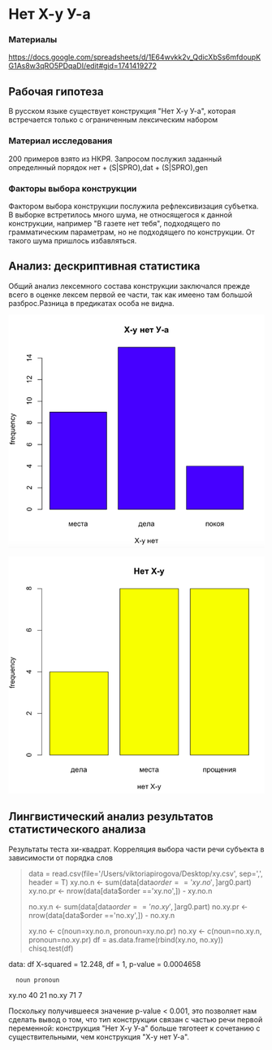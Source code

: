 # Нет Х-у У-а
### Материалы
https://docs.google.com/spreadsheets/d/1E64wvkk2v_QdicXbSs6mfdoupKG1As8w3qRO5PDqaDI/edit#gid=1741419272

## Рабочая гипотеза

В русском языке существует конструкция "Нет Х-у У-а", которая встречается только с ограниченным лексическим набором


### Материал исследования
200 примеров взято из НКРЯ. Запросом послужил заданный определнный порядок нет + (S|SPRO),dat + (S|SPRO),gen

### Факторы выбора конструкции
Фактором выбора конструкции послужила рефлексивизация субъетка. В выборке встретилось много шума, не относящегося к данной конструкции, например "В газете нет тебя", подходящего по грамматическим параметрам, но не подходящего по конструкции. От такого шума пришлось избавляться.

## Анализ: дескриптивная статистика
Общий анализ лексемного состава конструкции заключался прежде всего в оценке лексем первой ее части, так как имеено там большой разброс.Разница в предикатах особа не видна.

![Снимок экрана 2017-12-21 в 11.07.32](https://github.com/vitiushik/Project/blob/master/%D0%A1%D0%BD%D0%B8%D0%BC%D0%BE%D0%BA%20%D1%8D%D0%BA%D1%80%D0%B0%D0%BD%D0%B0%202017-12-21%20%D0%B2%2011.07.32.png "Снимок экрана 2017-12-21 в 11.07.32")

![Снимок экрана 2017-12-21 в 11.10.21](https://github.com/vitiushik/Project/blob/master/%D0%A1%D0%BD%D0%B8%D0%BC%D0%BE%D0%BA%20%D1%8D%D0%BA%D1%80%D0%B0%D0%BD%D0%B0%202017-12-21%20%D0%B2%2011.10.21.png "Снимок экрана 2017-12-21 в 11.10.21")


## Лингвистический анализ результатов статистического анализа
Результаты теста хи-квадрат. Корреляция выбора части речи субъекта в зависимости от порядка слов

> data = read.csv(file='/Users/viktoriapirogova/Desktop/xy.csv', sep=',', header = T)
> xy.no.n <- sum(data[data$order =='xy.no',]$arg0.part)
> xy.no.pr <- nrow(data[data$order =='xy.no',]) - xy.no.n
> 
> no.xy.n <- sum(data[data$order =='no.xy',]$arg0.part)
> no.xy.pr <- nrow(data[data$order =='no.xy',]) - no.xy.n
> 
> xy.no <- c(noun=xy.no.n, pronoun=xy.no.pr)
> no.xy <- c(noun=no.xy.n, pronoun=no.xy.pr)
> df = as.data.frame(rbind(xy.no, no.xy))
> chisq.test(df)

data:  df
X-squared = 12.248, df = 1, p-value = 0.0004658

      noun pronoun
xy.no   40      21
no.xy   71       7

Поскольку получившееся значение p-value < 0.001, это позволяет нам сделать вывод о том, что тип конструкции связан с частью речи первой переменной: конструкция "Нет Х-у У-а" больше тяготеет к сочетанию с существительными, чем конструкция "Х-у нет У-а".


